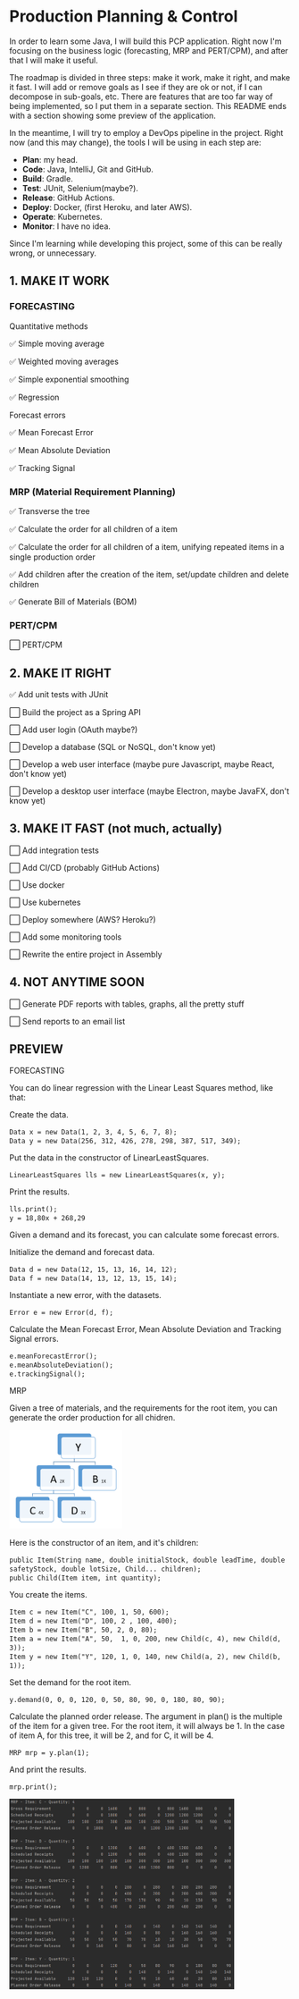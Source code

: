 # Production Planning & Control

In order to learn some Java, I will build this PCP application. Right now I'm focusing on the business logic (forecasting, MRP and PERT/CPM), and after that I will make it useful.

The roadmap is divided in three steps: make it work, make it right, and make it fast. I will add or remove goals as I see if they are ok or not, if I can decompose in sub-goals, etc. There are features that are too far way of being implemented, so I put them in a separate section. This README ends with a section showing some preview of the application.

In the meantime, I will try to employ a DevOps pipeline in the project. Right now (and this may change), the tools I will be using in each step are:

- **Plan**: my head.
- **Code**: Java, IntelliJ, Git and GitHub.
- **Build**: Gradle.
- **Test**: JUnit, Selenium(maybe?).
- **Release**: GitHub Actions.
- **Deploy**: Docker, (first Heroku, and later AWS).
- **Operate**: Kubernetes.
- **Monitor**: I have no idea.

Since I'm learning while developing this project, some of this can be really wrong, or unnecessary.

## 1. MAKE IT WORK

### FORECASTING

Quantitative methods

:white_check_mark: Simple moving average

:white_check_mark: Weighted moving averages

:white_check_mark: Simple exponential smoothing

:white_check_mark: Regression

Forecast errors

:white_check_mark: Mean Forecast Error

:white_check_mark: Mean Absolute Deviation

:white_check_mark: Tracking Signal

### MRP (Material Requirement Planning)

:white_check_mark: Transverse the tree

:white_check_mark: Calculate the order for all children of a item

:white_check_mark: Calculate the order for all children of a item, unifying repeated items in a single production order

:white_check_mark: Add children after the creation of the item, set/update children and delete children

:white_check_mark: Generate Bill of Materials (BOM)

### PERT/CPM
:white_large_square: PERT/CPM

## 2. MAKE IT RIGHT
:white_check_mark: Add unit tests with JUnit

:white_large_square: Build the project as a Spring API

:white_large_square: Add user login (OAuth maybe?)

:white_large_square: Develop a database (SQL or NoSQL, don't know yet)

:white_large_square: Develop a web user interface (maybe pure Javascript, maybe React, don't know yet)

:white_large_square: Develop a desktop user interface (maybe Electron, maybe JavaFX, don't know yet)

## 3. MAKE IT FAST (not much, actually)
:white_large_square: Add integration tests

:white_large_square: Add CI/CD (probably GitHub Actions)

:white_large_square: Use docker

:white_large_square: Use kubernetes

:white_large_square: Deploy somewhere (AWS? Heroku?)

:white_large_square: Add some monitoring tools

:white_large_square: Rewrite the entire project in Assembly

## 4. NOT ANYTIME SOON
:white_large_square: Generate PDF reports with tables, graphs, all the pretty stuff

:white_large_square: Send reports to an email list

## PREVIEW

FORECASTING

You can do linear regression with the Linear Least Squares method, like that:

Create the data.
```
Data x = new Data(1, 2, 3, 4, 5, 6, 7, 8);
Data y = new Data(256, 312, 426, 278, 298, 387, 517, 349);
```

Put the data in the constructor of LinearLeastSquares.
```
LinearLeastSquares lls = new LinearLeastSquares(x, y);
```

Print the results.
```
lls.print();
y = 18,80x + 268,29
```

Given a demand and its forecast, you can calculate some forecast errors.

Initialize the demand and forecast data.
```
Data d = new Data(12, 15, 13, 16, 14, 12);
Data f = new Data(14, 13, 12, 13, 15, 14);
```

Instantiate  a new error, with the datasets.
```
Error e = new Error(d, f);
```

Calculate the Mean Forecast Error, Mean Absolute Deviation and Tracking Signal errors.
```
e.meanForecastError();
e.meanAbsoluteDeviation();
e.trackingSignal();
```

MRP

Given a tree of materials, and the requirements for the root item, you can generate the order production for all chidren.

<img src="img/tree.png" width="40%"/>

Here is the constructor of an item, and it's children:
```
public Item(String name, double initialStock, double leadTime, double safetyStock, double lotSize, Child... children);
public Child(Item item, int quantity);
```

You create the items.
```
Item c = new Item("C", 100, 1, 50, 600);
Item d = new Item("D", 100, 2 , 100, 400);
Item b = new Item("B", 50, 2, 0, 80);
Item a = new Item("A", 50,  1, 0, 200, new Child(c, 4), new Child(d, 3));
Item y = new Item("Y", 120, 1, 0, 140, new Child(a, 2), new Child(b, 1));
```

Set the demand for the root item.
```
y.demand(0, 0, 0, 120, 0, 50, 80, 90, 0, 180, 80, 90);
```

Calculate the planned order release. The argument in plan() is the multiple of the item for a given tree. For the root item, it will always be 1. In the case of item A, for this tree, it will be 2, and for C, it will be 4.
```
MRP mrp = y.plan(1);
```

And print the results.
```
mrp.print();
```
<img src="img/mrp.png" width="80%"/>
